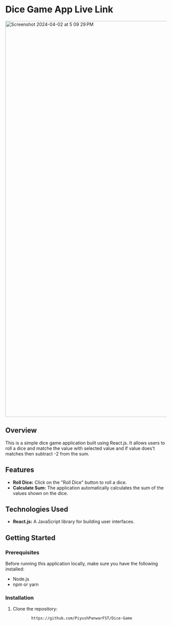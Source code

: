 # Dice Game App Live Link <a href="https://piyushpanwarfst.github.io/Dice-Game/"></a>

<img width="1234" alt="Screenshot 2024-04-02 at 5 09 29 PM" src="https://github.com/PiyushPanwarFST/Dice-Game/assets/153702744/a3f3dd02-94e5-42e9-9606-72cf8bde36cd">


## Overview

This is a simple dice game application built using React.js. It allows users to roll a dice and matche the value with selected value and if value does't matches then subtract -2 from the sum.

## Features

- **Roll Dice:** Click on the "Roll Dice" button to roll a dice.
- **Calculate Sum:** The application automatically calculates the sum of the values shown on the dice.

## Technologies Used

- **React.js:** A JavaScript library for building user interfaces.

## Getting Started

### Prerequisites

Before running this application locally, make sure you have the following installed:

- Node.js
- npm or yarn

### Installation

1. Clone the repository:

   ```bash
           https://github.com/PiyushPanwarFST/Dice-Game

